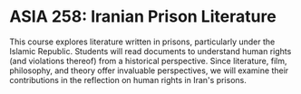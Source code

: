 # ASIA 258: Iranian Prison Literature

This course explores literature written in prisons, particularly under the Islamic Republic. Students will read documents to understand human rights (and violations thereof) from a historical perspective. Since literature, film, philosophy, and theory offer invaluable perspectives, we will examine their contributions in the reflection on human rights in Iran's prisons.